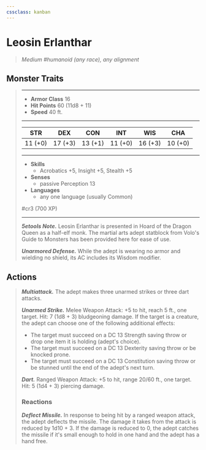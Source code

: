 ```yaml
---
cssclass: kanban
---
```


# Leosin Erlanthar
>*Medium #humanoid (any race), any alignment*
## Monster Traits
>___
>- **Armor Class** 16
>- **Hit Points** 60 (11d8 + 11)
>- **Speed** 40 ft.
>___
>|STR|DEX|CON|INT|WIS|CHA|
>|:---:|:---:|:---:|:---:|:---:|:---:|
>|11 (+0)|17 (+3)|13 (+1)|11 (+0)|16 (+3)|10 (+0)|
>___
>- **Skills**
>	 - Acrobatics +5, Insight +5, Stealth +5
>- **Senses**
>	 - passive Perception 13
>- **Languages**
>	 - any one language (usually Common)
>
> #cr3 (700 XP)
>___
>***5etools Note.*** Leosin Erlanthar is presented in Hoard of the Dragon Queen as a half-elf monk. The martial arts adept statblock from Volo's Guide to Monsters has been provided here for ease of use.  
>
>***Unarmored Defense.*** While the adept is wearing no armor and wielding no shield, its AC includes its Wisdom modifier.  
>
## Actions
>***Multiattack.*** The adept makes three unarmed strikes or three dart attacks.  
>
>***Unarmed Strike.*** Melee Weapon Attack: +5 to hit, reach 5 ft., one target. Hit: 7 (1d8 + 3) bludgeoning damage. If the target is a creature, the adept can choose one of the following additional effects:  
>- The target must succeed on a DC 13 Strength saving throw or drop one item it is holding (adept's choice).
>- The target must succeed on a DC 13 Dexterity saving throw or be knocked prone.
>- The target must succeed on a DC 13 Constitution saving throw or be stunned until the end of the adept's next turn.
>
>***Dart.*** Ranged Weapon Attack: +5 to hit, range 20/60 ft., one target. Hit: 5 (1d4 + 3) piercing damage.  
>
>### Reactions
>***Deflect Missile.*** In response to being hit by a ranged weapon attack, the adept deflects the missile. The damage it takes from the attack is reduced by 1d10 + 3. If the damage is reduced to 0, the adept catches the missile if it's small enough to hold in one hand and the adept has a hand free.